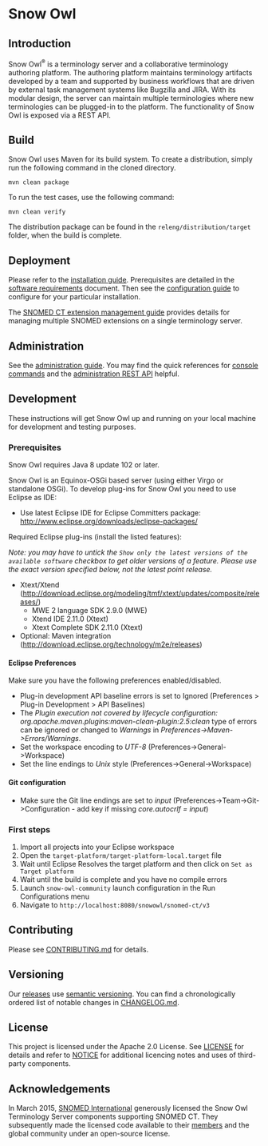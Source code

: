 # Snow Owl

## Introduction
Snow Owl<sup>®</sup> is a terminology server and a collaborative terminology authoring platform.  The authoring platform maintains terminology artifacts developed by a team and supported by business workflows that are driven by external task management systems like Bugzilla and JIRA.  With its modular design, the server can maintain multiple terminologies where new terminologies can be plugged-in to the platform.  The functionality of Snow Owl is exposed via a REST API.

## Build

Snow Owl uses Maven for its build system. To create a distribution, simply run the following command in the cloned directory. 

    mvn clean package 

To run the test cases, use the following command:

    mvn clean verify

The distribution package can be found in the `releng/distribution/target` folder, when the build is complete.

## Deployment

Please refer to the [installation guide](documentation/src/main/asciidoc/installation_guide.adoc). Prerequisites are detailed in the [software requirements](documentation/src/main/asciidoc/software_requirements.adoc) document. Then see the [configuration guide](documentation/src/main/asciidoc/configuration_guide.adoc) to configure for your particular installation.

The [SNOMED CT extension management guide](documentation/src/main/asciidoc/snomed_extension_management.adoc) provides details for managing multiple SNOMED extensions on a single terminology server.

## Administration

See the [administration guide](documentation/src/main/asciidoc/administration_guide.adoc). You may find the quick references for [console commands](documentation/src/main/asciidoc/administrative_console_reference.adoc) and the [administration REST API](documentation/src/main/asciidoc/administrative_rest_reference.adoc) helpful.

## Development

These instructions will get Snow Owl up and running on your local machine for development and testing purposes.

### Prerequisites

Snow Owl requires Java 8 update 102 or later.

Snow Owl is an Equinox-OSGi based server (using either Virgo or standalone OSGi). To develop plug-ins for Snow Owl you need to use Eclipse as IDE: 
* Use latest Eclipse IDE for Eclipse Committers package: http://www.eclipse.org/downloads/eclipse-packages/

Required Eclipse plug-ins (install the listed features):

*Note: you may have to untick the `Show only the latest versions of the available software` checkbox to get older versions of a feature. Please use the exact version specified below, not the latest point release.*

* Xtext/Xtend (http://download.eclipse.org/modeling/tmf/xtext/updates/composite/releases/)
  * MWE 2 language SDK 2.9.0 (MWE)
  * Xtend IDE 2.11.0 (Xtext)
  * Xtext Complete SDK 2.11.0 (Xtext)
* Optional: Maven integration (http://download.eclipse.org/technology/m2e/releases) 
 
#### Eclipse Preferences

Make sure you have the following preferences enabled/disabled.
* Plug-in development API baseline errors is set to Ignored (Preferences > Plug-in Development > API Baselines)
* The *Plugin execution not covered by lifecycle configuration: org.apache.maven.plugins:maven-clean-plugin:2.5:clean* type of errors can be ignored or changed to *Warnings* in *Preferences->Maven->Errors/Warnings*.
* Set the workspace encoding to *UTF-8* (Preferences->General->Workspace)
* Set the line endings to *Unix* style (Preferences->General->Workspace)

#### Git configuration

* Make sure the Git line endings are set to *input* (Preferences->Team->Git->Configuration - add key if missing *core.autocrlf = input*)

### First steps

1. Import all projects into your Eclipse workspace
2. Open the `target-platform/target-platform-local.target` file
3. Wait until Eclipse Resolves the target platform and then click on `Set as Target platform`
4. Wait until the build is complete and you have no compile errors
5. Launch `snow-owl-community` launch configuration in the Run Configurations menu
6. Navigate to `http://localhost:8080/snowowl/snomed-ct/v3`

## Contributing

Please see [CONTRIBUTING.md](CONTRIBUTING.md) for details.

## Versioning

Our [releases](https://github.com/b2ihealthcare/snow-owl/releases) use [semantic versioning](http://semver.org). You can find a chronologically ordered list of notable changes in [CHANGELOG.md](CHANGELOG.md).

## License

This project is licensed under the Apache 2.0 License. See [LICENSE](LICENSE) for details and refer to [NOTICE](NOTICE) for additional licencing notes and uses of third-party components.

## Acknowledgements

In March 2015, [SNOMED International](http://snomed.org) generously licensed the Snow Owl Terminology Server components supporting SNOMED CT. They subsequently made the licensed code available to their [members](http://www.snomed.org/members) and the global community under an open-source license.
